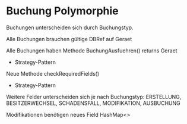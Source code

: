 Buchung Polymorphie
===================

Buchungen unterscheiden sich durch Buchungstyp.

Alle Buchungen brauchen gültige DBRef auf Geraet

Alle Buchungen haben Methode BuchungAusfuehren() returns Geraet
- Strategy-Pattern

Neue Methode checkRequiredFields()
- Strategy-Pattern


Weitere Felder unterscheiden sich je nach Buchungstyp:
ERSTELLUNG, BESITZERWECHSEL, SCHADENSFALL, MODIFIKATION, AUSBUCHUNG



Modifikationen benötigen neues Field HashMap<>